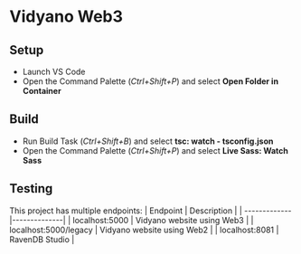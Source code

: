 # Vidyano Web3

## Setup

* Launch VS Code
* Open the Command Palette (*Ctrl+Shift+P*) and select **Open Folder in Container**

## Build

* Run Build Task (*Ctrl+Shift+B*) and select **tsc: watch - tsconfig.json**
* Open the Command Palette (*Ctrl+Shift+P*) and select **Live Sass: Watch Sass**

## Testing

This project has multiple endpoints:
| Endpoint      | Description  |
| ------------- |--------------|
| localhost:5000        | Vidyano website using Web3 |
| localhost:5000/legacy | Vidyano website using Web2 |
| localhost:8081        | RavenDB Studio             |

